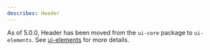 ```yaml
---
describes: Header
---
```


As of 5.0.0, Header has been moved from the `ui-core` package to `ui-elements`.
See [ui-elements](#ui-elements) for more details.
